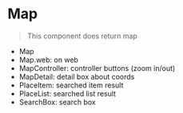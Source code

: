 # Map

> This component does return map

- Map
- Map.web: on web
- MapController: controller buttons (zoom in/out)
- MapDetail: detail box about coords
- PlaceItem: searched item result
- PlaceList: searched list result
- SearchBox: search box
